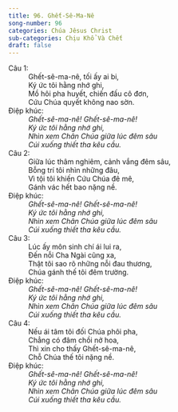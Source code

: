 ```yaml
---
title: 96. Ghết-Sê-Ma-Nê
song-number: 96
categories: Chúa Jêsus Christ
sub-categories: Chịu Khổ Và Chết
draft: false
---
```

<dl><dt>Câu 1:</dt><dd data-verse="1">Ghết-sê-ma-nê, tối ấy ai bi, <br/>Ký ức tôi hằng nhớ ghi, <br/>Mồ hôi pha huyết, chiến đấu cô đơn, <br/>Cứu Chúa quyết không nao sờn. </dd><dt>Điệp khúc:</dt><dd data-chorus="1"><em>Ghết-sê-ma-nê! Ghết-sê-ma-nê! <br/>Ký ức tôi hằng nhớ ghi, <br/>Nhìn xem Chân Chúa giữa lúc đêm sâu <br/>Cúi xuống thiết tha kêu cầu. </em></dd><dt>Câu 2:</dt><dd data-verse="2">Giữa lúc thâm nghiêm, cảnh vắng đêm sâu, <br/>Bỗng trí tôi nhìn những đâu, <br/>Vì tội tôi khiến Cứu Chúa đê mê, <br/>Gánh vác hết bao nặng nề. </dd><dt>Điệp khúc:</dt><dd data-chorus="1"><em>Ghết-sê-ma-nê! Ghết-sê-ma-nê! <br/>Ký ức tôi hằng nhớ ghi, <br/>Nhìn xem Chân Chúa giữa lúc đêm sâu <br/>Cúi xuống thiết tha kêu cầu. </em></dd><dt>Câu 3:</dt><dd data-verse="3">Lúc ấy môn sinh chí ái lui ra, <br/>Đến nỗi Cha Ngài cũng xa, <br/>Thật tôi sao rõ những nỗi đau thương, <br/>Chúa gánh thế tôi đêm trường. </dd><dt>Điệp khúc:</dt><dd data-chorus="1"><em>Ghết-sê-ma-nê! Ghết-sê-ma-nê! <br/>Ký ức tôi hằng nhớ ghi, <br/>Nhìn xem Chân Chúa giữa lúc đêm sâu <br/>Cúi xuống thiết tha kêu cầu. </em></dd><dt>Câu 4:</dt><dd data-verse="4"> Nếu ái tâm tôi đối Chúa phôi pha, <br/>Chẳng có đâm chồi nở hoa, <br/>Thì xin cho thấy Ghết-sê-ma-nê, <br/>Chỗ Chúa thế tôi nặng nề. </dd><dt>Điệp khúc:</dt><dd data-chorus="1"><em>Ghết-sê-ma-nê! Ghết-sê-ma-nê! <br/>Ký ức tôi hằng nhớ ghi, <br/>Nhìn xem Chân Chúa giữa lúc đêm sâu <br/>Cúi xuống thiết tha kêu cầu. </em></dd></dl>